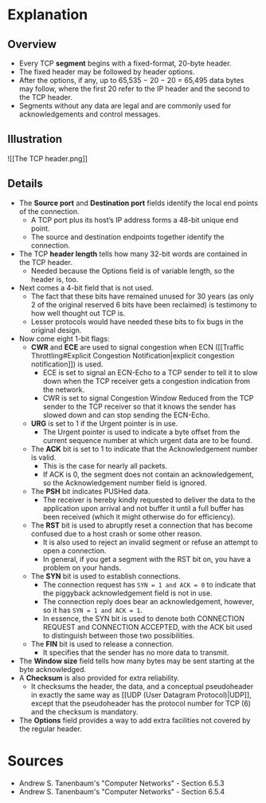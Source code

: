 # Explanation

## Overview
- Every TCP **segment** begins with a fixed-format, 20-byte header.
- The fixed header may be followed by header options.
- After the options, if any, up to 65,535 − 20 − 20 = 65,495 data bytes may follow, where the first 20 refer to the IP header and the second to the TCP header.
- Segments without any data are legal and are commonly used for acknowledgements and control messages.

## Illustration
![[The TCP header.png]]

## Details
- The **Source port** and **Destination port** fields identify the local end points of the connection.
	- A TCP port plus its host’s IP address forms a 48-bit unique end point.
	- The source and destination endpoints together identify the connection.
- The TCP **header length** tells how many 32-bit words are contained in the TCP header.
	- Needed because the Options field is of variable length, so the header is, too.
- Next comes a 4-bit field that is not used.
	- The fact that these bits have remained unused for 30 years (as only 2 of the original reserved 6 bits have been reclaimed) is testimony to how well thought out TCP is.
	- Lesser protocols would have needed these bits to fix bugs in the original design.
- Now come eight 1-bit flags:
	- **CWR** and **ECE** are used to signal congestion when ECN ([[Traffic Throttling#Explicit Congestion Notification|explicit congestion notification]]) is used.
		- ECE is set to signal an ECN-Echo to a TCP sender to tell it to slow down when the TCP receiver gets a congestion indication from the network.
		- CWR is set to signal Congestion Window Reduced from the TCP sender to the TCP receiver so that it knows the sender has slowed down and can stop sending the ECN-Echo.
	- **URG** is set to 1 if the Urgent pointer is in use.
		- The Urgent pointer is used to indicate a byte offset from the current sequence number at which urgent data are to be found.
	- The **ACK** bit is set to 1 to indicate that the Acknowledgement number is valid.
		- This is the case for nearly all packets.
		- If ACK is 0, the segment does not contain an acknowledgement, so the Acknowledgement number field is ignored.
	- The **PSH** bit indicates PUSHed data.
		- The receiver is hereby kindly requested to deliver the data to the application upon arrival and not buffer it until a full buffer has been received (which it might otherwise do for efficiency).
	- The **RST** bit is used to abruptly reset a connection that has become confused due to a host crash or some other reason.
		- It is also used to reject an invalid segment or refuse an attempt to open a connection.
		- In general, if you get a segment with the RST bit on, you have a problem on your hands.
	- The **SYN** bit is used to establish connections.
		- The connection request has `SYN = 1 and ACK = 0` to indicate that the piggyback acknowledgement field is not in use.
		- The connection reply does bear an acknowledgement, however, so it has `SYN = 1 and ACK = 1`.
		- In essence, the SYN bit is used to denote both CONNECTION REQUEST and CONNECTION ACCEPTED, with the ACK bit used to distinguish between those two possibilities.
	- The **FIN** bit is used to release a connection.
		- It specifies that the sender has no more data to transmit.
- The **Window size** field tells how many bytes may be sent starting at the byte acknowledged.
- A **Checksum** is also provided for extra reliability.
	- It checksums the header, the data, and a conceptual pseudoheader in exactly the same way as [[UDP (User Datagram Protocol)|UDP]], except that the pseudoheader has the protocol number for TCP (6) and the checksum is mandatory.
- The **Options** field provides a way to add extra facilities not covered by the regular header.

# Sources
- Andrew S. Tanenbaum's "Computer Networks" - Section 6.5.3
- Andrew S. Tanenbaum's "Computer Networks" - Section 6.5.4
